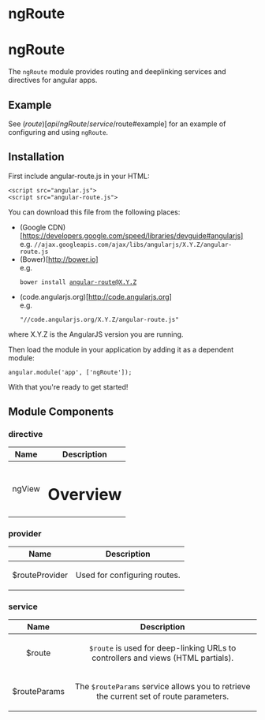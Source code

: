 
# ngRoute

# ngRoute

The `ngRoute` module provides routing and deeplinking services and directives for angular apps.

## Example
See ($route)[api/ngRoute/service/$route#example] for an example of configuring and using `ngRoute`.


<div doc-module-components="ngRoute"></div>


## Installation

First include angular-route.js in your HTML:

```
<script src="angular.js">
<script src="angular-route.js">
```

You can download this file from the following places:

* (Google CDN)[https://developers.google.com/speed/libraries/devguide#angularjs]<br>e.g. <code>//ajax.googleapis.com/ajax/libs/angularjs/X.Y.Z/angular-route.js</code>
* (Bower)[http://bower.io]<br>e.g. <pre><code>bower install angular-route@X.Y.Z</code></pre>
* (code.angularjs.org)[http://code.angularjs.org]<br>e.g. <pre><code>&quot;//code.angularjs.org/X.Y.Z/angular-route.js&quot;</code></pre>

where X.Y.Z is the AngularJS version you are running.

Then load the module in your application by adding it as a dependent module:

```
angular.module('app', ['ngRoute']);
```

With that you&apos;re ready to get started!




## Module Components

### directive

| Name | Description |
| :--: | :--: |
| ngView | <h1 id="overview">Overview</h1>  |


### provider

| Name | Description |
| :--: | :--: |
| $routeProvider | <p>Used for configuring routes.</p>  |


### service

| Name | Description |
| :--: | :--: |
| $route | <p><code>$route</code> is used for deep-linking URLs to controllers and views (HTML partials).</p>  |
| $routeParams | <p>The <code>$routeParams</code> service allows you to retrieve the current set of route parameters.</p>  |







